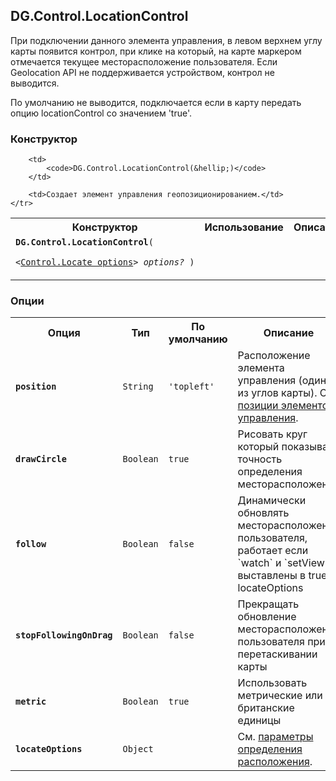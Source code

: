 ## DG.Control.LocationControl

При подключении данного элемента управления, в левом верхнем углу карты появится контрол, при клике на который, на карте маркером отмечается текущее месторасположение пользователя. Если Geolocation API не поддерживается устройством, контрол не выводится.

По умолчанию не выводится, подключается если в карту передать опцию locationControl со значением 'true'.

### Конструктор

<table>
    <tr>
        <th>Конструктор</th>
        <th>Использование</th>
        <th>Описание</th>
    </tr>
    <tr>
        <td><code><b>DG.Control.LocationControl</b>(
            <nobr>&lt;<a href="#control-locate-options">Control.Locate options</a>&gt; <i>options?</i> )</nobr>
        </code></td>

        <td>
            <code>DG.Control.LocationControl(&hellip;)</code>
        </td>

        <td>Создает элемент управления геопозиционированием.</td>
    </tr>
</table>

### Опции

<table>
    <tr>
        <th>Опция</th>
        <th>Тип</th>
        <th>По умолчанию</th>
        <th>Описание</th>
    </tr>
    <tr>
        <td><code><b>position</b></code></td>
        <td><code>String</code></td>
        <td><code><span class="string">'topleft'</span></td>
        <td>Расположение элемента управления (один из углов карты). См. <a href="#control-positions">позиции элементов управления</a>.</td>
    </tr>
    <tr>
        <td><code><b>drawCircle</b></code></td>
        <td><code>Boolean</code></td>
        <td><code><span class="string">true</span></td>
        <td>Рисовать круг который показывает точность определения месторасположения</td>
    </tr>
    <tr>
        <td><code><b>follow</b></code></td>
        <td><code>Boolean</code></td>
        <td><code><span class="string">false</span></td>
        <td>Динамически обновлять месторасположения пользователя, работает если `watch` и `setView` выставлены в true в locateOptions</td>
    </tr>
    <tr>
        <td><code><b>stopFollowingOnDrag</b></code></td>
        <td><code>Boolean</code></td>
        <td><code><span class="string">false</span></td>
        <td>Прекращать обновление месторасположения пользователя при перетаскивании карты</td>
    </tr>
    <tr>
        <td><code><b>metric</b></code></td>
        <td><code>Boolean</code></td>
        <td><code><span class="string">true</span></td>
        <td>Использовать метрические или британские единицы</td>
    </tr>
    <tr>
        <td><code><b>locateOptions</b></code></td>
        <td><code>Object</code></td>
        <td><code><span class="string"></span></td>
        <td>См. <a href="#map-locate-options">параметры определения расположения</a>.</td>
    </tr>
</table>
